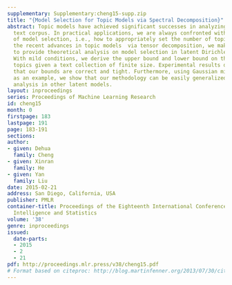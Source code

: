 ```yaml
---
supplementary: Supplementary:cheng15-supp.zip
title: "{Model Selection for Topic Models via Spectral Decomposition}"
abstract: Topic models have achieved significant successes in analyzing large-scale
  text corpus. In practical applications, we are always confronted with the challenge
  of model selection, i.e., how to appropriately set the number of topics.  Following
  the recent advances in topic models  via tensor decomposition, we make a first attempt
  to provide theoretical analysis on model selection in latent Dirichlet allocation.
  With mild conditions, we derive the upper bound and lower bound on the number of
  topics given a text collection of finite size. Experimental results demonstrate
  that our bounds are correct and tight. Furthermore, using Gaussian mixture model
  as an example, we show that our methodology can be easily generalized to model selection
  analysis in other latent models.
layout: inproceedings
series: Proceedings of Machine Learning Research
id: cheng15
month: 0
firstpage: 183
lastpage: 191
page: 183-191
sections: 
author:
- given: Dehua
  family: Cheng
- given: Xinran
  family: He
- given: Yan
  family: Liu
date: 2015-02-21
address: San Diego, California, USA
publisher: PMLR
container-title: Proceedings of the Eighteenth International Conference on Artificial
  Intelligence and Statistics
volume: '38'
genre: inproceedings
issued:
  date-parts:
  - 2015
  - 2
  - 21
pdf: http://proceedings.mlr.press/v38/cheng15.pdf
# Format based on citeproc: http://blog.martinfenner.org/2013/07/30/citeproc-yaml-for-bibliographies/
---
```

